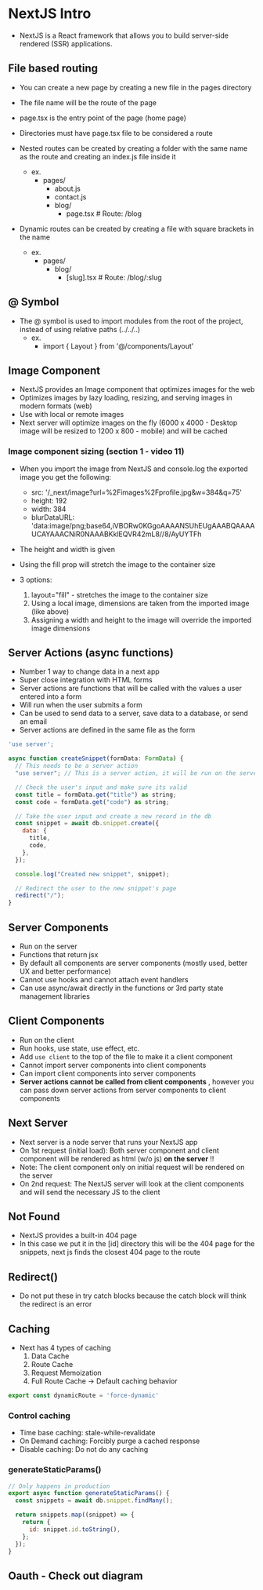 # NextJS Intro

- NextJS is a React framework that allows you to build server-side rendered (SSR) applications.

## File based routing

- You can create a new page by creating a new file in the pages directory
- The file name will be the route of the page
- page.tsx is the entry point of the page (home page)

- Directories must have page.tsx file to be considered a route
- Nested routes can be created by creating a folder with the same name as the route and creating an index.js file inside it
  - ex.
    - pages/
      - about.js
      - contact.js
      - blog/
        - page.tsx # Route: /blog
- Dynamic routes can be created by creating a file with square brackets in the name
  - ex.
    - pages/
      - blog/
        - [slug].tsx # Route: /blog/:slug

## @ Symbol

- The @ symbol is used to import modules from the root of the project, instead of using relative paths (../../..)
  - ex.
    - import { Layout } from '@/components/Layout'

## Image Component

- NextJS provides an Image component that optimizes images for the web
- Optimizes images by lazy loading, resizing, and serving images in modern formats (web)
- Use with local or remote images
- Next server will optimize images on the fly (6000 x 4000 - Desktop image will be resized to 1200 x 800 - mobile) and will be cached

### Image component sizing (section 1 - video 11)

- When you import the image from NextJS and console.log the exported image you get the following:
  - src: '/_next/image?url=%2Fimages%2Fprofile.jpg&w=384&q=75'
  - height: 192
  - width: 384
  - blurDataURL: 'data:image/png;base64,iVBORw0KGgoAAAANSUhEUgAAABQAAAAUCAYAAACNiR0NAAABKklEQVR42mL8//8/AyUYTFh

- The height and width is given
- Using the fill prop will stretch the image to the container size
- 3 options:
  1. layout="fill" - stretches the image to the container size
  2. Using a local image, dimensions are taken from the imported image (like above)
  3. Assigning a width and height to the image will override the imported image dimensions

## Server Actions (async functions)

- Number 1 way to change data in a next app
- Super close integration with HTML forms
- Server actions are functions that will be called with the values a user entered into a form
- Will run when the user submits a form
- Can be used to send data to a server, save data to a database, or send an email
- Server actions are defined in the same file as the form

```jsx
'use server';

async function createSnippet(formData: FormData) {
  // This needs to be a server action
  "use server"; // This is a server action, it will be run on the server

  // Check the user's input and make sure its valid
  const title = formData.get("title") as string;
  const code = formData.get("code") as string;

  // Take the user input and create a new record in the db
  const snippet = await db.snippet.create({
    data: {
      title,
      code,
    },
  });

  console.log("Created new snippet", snippet);

  // Redirect the user to the new snippet's page
  redirect("/");
}
```

## Server Components

- Run on the server
- Functions that return jsx
- By default all components are server components (mostly used, better UX and better performance)
- Cannot use hooks and cannot attach event handlers
- Can use async/await directly in the functions or 3rd party state management libraries

## Client Components

- Run on the client
- Run hooks, use state, use effect, etc.
- Add `use client` to the top of the file to make it a client component
- Cannot import server components into client components
- Can import client components into server components
- **Server actions cannot be called from client components** , however you can pass down server actions from server components to client components

## Next Server

- Next server is a node server that runs your NextJS app
- On 1st request (initial load): Both server component and client component will be rendered as html (w/o js) **on the server** !!
- Note: The client component only on initial request will be rendered on the server
- On 2nd request: The NextJS server will look at the client components and will send the necessary JS to the client

## Not Found

- NextJS provides a built-in 404 page
- In this case we put it in the [id] directory this will be the 404 page for the snippets, next js finds the closest 404 page to the route

## Redirect()

- Do not put these in try catch blocks because the catch block will think the redirect is an error

## Caching

- Next has 4 types of caching
  1. Data Cache
  2. Route Cache
  3. Request Memoization
  4. Full Route Cache -> Default caching behavior

```jsx
export const dynamicRoute = 'force-dynamic'
```

### Control caching

- Time base caching: stale-while-revalidate
- On Demand caching: Forcibly purge a cached response
- Disable caching: Do not do any caching

### generateStaticParams()

```jsx
// Only happens in production
export async function generateStaticParams() {
  const snippets = await db.snippet.findMany();

  return snippets.map((snippet) => {
    return {
      id: snippet.id.toString(),
    };
  });
}
```

## Oauth - Check out diagram